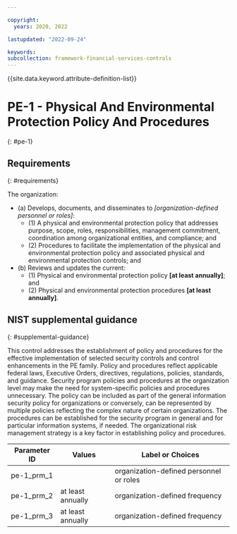 ```yaml
---

copyright:
  years: 2020, 2022

lastupdated: "2022-09-24"

keywords: 
subcollection: framework-financial-services-controls
---
```


{{site.data.keyword.attribute-definition-list}}

         
# PE-1 - Physical And Environmental Protection Policy And Procedures
{: #pe-1}

## Requirements
{: #requirements}

The organization:

- (a) Develops, documents, and disseminates to _[organization-defined personnel or roles]_:
    - (1) A physical and environmental protection policy that addresses purpose, scope, roles, responsibilities, management commitment, coordination among organizational entities, and compliance; and
    - (2) Procedures to facilitate the implementation of the physical and environmental protection policy and associated physical and environmental protection controls; and
- (b) Reviews and updates the current:
    - (1) Physical and environmental protection policy __[at least annually]__; and
    - (2) Physical and environmental protection procedures __[at least annually]__.

## NIST supplemental guidance
{: #supplemental-guidance}

This control addresses the establishment of policy and procedures for the effective implementation of selected security controls and control enhancements in the PE family. Policy and procedures reflect applicable federal laws, Executive Orders, directives, regulations, policies, standards, and guidance. Security program policies and procedures at the organization level may make the need for system-specific policies and procedures unnecessary. The policy can be included as part of the general information security policy for organizations or conversely, can be represented by multiple policies reflecting the complex nature of certain organizations. The procedures can be established for the security program in general and for particular information systems, if needed. The organizational risk management strategy is a key factor in establishing policy and procedures.

| Parameter ID | Values | Label or Choices |
|---|---|---|
| pe-1_prm_1 |  | organization-defined personnel or roles |
| pe-1_prm_2 | at least annually | organization-defined frequency |
| pe-1_prm_3 | at least annually | organization-defined frequency |

